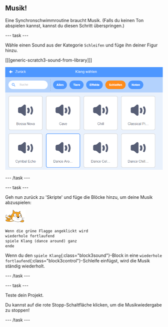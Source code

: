 ## Musik!

Eine Synchronschwimmroutine braucht Musik. (Falls du keinen Ton abspielen kannst, kannst du diesen Schritt überspringen.)

--- task ---

Wähle einen Sound aus der Kategorie `Schleifen` und füge ihn deiner Figur hinzu.

[[[generic-scratch3-sound-from-library]]]

!["dance around“- Klang in der Klangbibliothek ausgewählt](images/swim-dance.png)

--- /task ---

--- task ---

Geh nun zurück zu 'Skripte' und füge die Blöcke hinzu, um deine Musik abzuspielen:

![Schwimmer Figur](images/swimmer-sprite.png)

```blocks3
Wenn die grüne Flagge angeklickt wird
wiederhole fortlaufend
spiele Klang (dance around) ganz
ende
```

Wenn du den `spiele Klang`{:class="block3sound"}-Block in eine `wiederhole fortlaufend`{:class="block3control"}-Schleife einfügst, wird die Musik ständig wiederholt.

--- /task ---

--- task ---

Teste dein Projekt.

Du kannst auf die rote Stopp-Schaltfläche klicken, um die Musikwiedergabe zu stoppen!

--- /task ---

